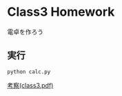 # Class3 Homework
電卓を作ろう

## 実行
```
python calc.py
```

[考察(class3.pdf)](https://github.com/koomin-1122/STEP/new/main/class3/class3.pdf)
